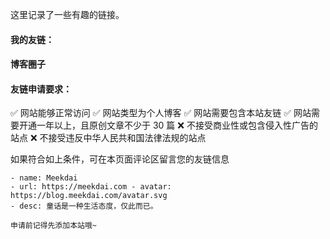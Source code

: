  这里记录了一些有趣的链接。
 
 #### 我的友链：

 #### 博客圈子


 #### 友链申请要求：
 ✅ 网站能够正常访问 ✅ 网站类型为个人博客 ✅ 网站需要包含本站友链 ✅ 网站需要开通一年以上，且原创文章不少于 30 篇 ❌ 不接受商业性或包含侵入性广告的站点 ❌ 不接受违反中华人民共和国法律法规的站点
 
 如果符合如上条件，可在本页面评论区留言您的友链信息
 
 ```
 - name: Meekdai
 - url: https://meekdai.com - avatar: https://blog.meekdai.com/avatar.svg
 - desc: 童话是一种生活态度，仅此而已。
 ```
 ```
 申请前记得先添加本站哦~
 ```
